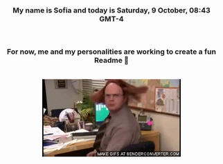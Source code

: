 


<div align="center">
<h3 >My name is Sofia and today is Saturday, 9 October, 08:43 GMT-4</h3><br>
<h3 >For now, me and my personalities are working to create a fun Readme 👋
</h3><br>
<img src='img/dwight.gif' alt='working...'/>
</div>
